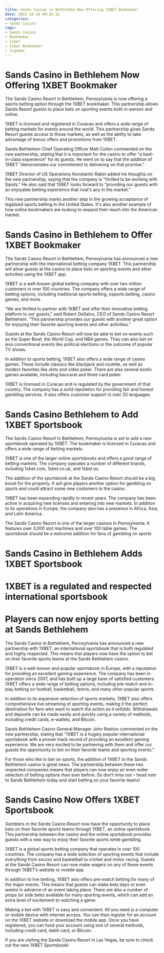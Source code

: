 ```yaml
---
title: Sands Casino in Bethlehem Now Offering 1XBET Bookmaker
date: 2022-10-18 09:35:22
categories:
- Sands Casino
tags:
- Sands Casino
- Bookmaker
- 1xbet
- 1xbet Bookmaker
- 1xgames
---
```



#  Sands Casino in Bethlehem Now Offering 1XBET Bookmaker

The Sands Casino Resort in Bethlehem, Pennsylvania is now offering a sports betting option through the 1XBET bookmaker. This partnership allows Sands Resort guests to place bets on sporting events both in-person and online.

1XBET is licensed and registered in Curacao and offers a wide range of betting markets for events around the world. This partnership gives Sands Resort guests access to those markets, as well as the ability to take advantage of bonus offers and promotions from 1XBET.

Sands Bethlehem Chief Operating Officer Matt Cullen commented on the new partnership, stating that it is important for the casino to offer "a best-in-class experience" for its guests. He went on to say that the addition of 1XBET "demonstrates our commitment to delivering on that promise."

1XBET Director of US Operations Konstantin Rabin added his thoughts on the new partnership, saying that the company is "thrilled to be working with Sands." He also said that 1XBET looks forward to "providing our guests with an enjoyable betting experience that rival's any in the market."

This new partnership marks another step in the growing acceptance of legalized sports betting in the United States. It's also another example of how online bookmakers are looking to expand their reach into the American market.

#  Sands Casino in Bethlehem to Offer 1XBET Bookmaker


The Sands Casino Resort in Bethlehem, Pennsylvania has announced a new partnership with the international betting company 1XBET. This partnership will allow guests at the casino to place bets on sporting events and other activities using the 1XBET app.

1XBET is a well-known global betting company with over two million customers in over 100 countries. The company offers a wide range of betting options, including traditional sports betting, esports betting, casino games, and more.

“We are thrilled to partner with 1XBET and offer their innovative betting platform to our guests,” said Robert DeSalvo, CEO of Sands Casino Resort Bethlehem. “This partnership provides our guests with another great option for enjoying their favorite sporting events and other activities.”

Guests at the Sands Casino Resort will now be able to bet on events such as the Super Bowl, the World Cup, and NBA games. They can also bet on less conventional events like political elections or the outcome of popular TV shows.

In addition to sports betting, 1XBET also offers a wide range of casino games. These include classics like blackjack and roulette, as well as modern favorites like slots and video poker. There are also several exotic games available, including baccarat and three card poker.

1XBET is licensed in Curacao and is regulated by the government of that country. The company has a solid reputation for providing fair and honest gambling services. It also offers customer support in over 20 languages.

#  Sands Casino Bethlehem to Add 1XBET Sportsbook

The Sands Casino Resort in Bethlehem, Pennsylvania is set to add a new sportsbook operated by 1XBET. The bookmaker is licensed in Curacao and offers a wide range of betting markets.

1XBET is one of the larger online sportsbooks and offers a good range of betting markets. The company operates a number of different brands, including 1xbet.com, 1xbet.co.uk, and 1xbet.es.

The addition of the sportsbook at the Sands Casino Resort should be a big boost for the property. It will give players another option for gambling on sports and could attract some new customers to the casino.

1XBET has been expanding rapidly in recent years. The company has been active in acquiring new licenses and entering into new markets. In addition to its operations in Europe, the company also has a presence in Africa, Asia, and Latin America.

The Sands Casino Resort is one of the larger casinos in Pennsylvania. It features over 3,000 slot machines and over 100 table games. The sportsbook should be a welcome addition for fans of gambling on sports

#  Sands Casino in Bethlehem Adds 1XBET Sportsbook

# 1XBET is a regulated and respected international sportsbook

# Players can now enjoy sports betting at Sands Bethlehem

The Sands Casino in Bethlehem, Pennsylvania has announced a new partnership with 1XBET, an international sportsbook that is both regulated and highly respected. This means that players now have the option to bet on their favorite sports teams at the Sands Bethlehem casino.

1XBET is a well-known and popular sportsbook in Europe, with a reputation for providing an excellent gaming experience. The company has been in operation since 2007, and has built up a large base of satisfied customers. 1XBET offers a wide range of betting options, including pre-match and in-play betting on football, basketball, tennis, and many other popular sports.

In addition to its expansive selection of sports markets, 1XBET also offers comprehensive live streaming of sporting events, making it the perfect destination for fans who want to watch the action as it unfolds. Withdrawals and deposits can be made easily and quickly using a variety of methods, including credit cards, e-wallets, and Bitcoin.

Sands Bethlehem Casino General Manager John Restivo commented on the new partnership, stating that “1XBET is a hugely popular international sportsbook with a proven track record of providing an excellent gaming experience. We are very excited to be partnering with them and offer our guests the opportunity to bet on their favorite teams and sporting events.”

For those who like to bet on sports, the addition of 1XBET to the Sands Bethlehem casino is great news. The partnership between these two respected companies means that players can now enjoy an even wider selection of betting options than ever before. So don’t miss out – head over to Sands Bethlehem today and start betting on your favorite teams!

#  Sands Casino Now Offers 1XBET Sportsbook

Gamblers in the Sands Casino Resort now have the opportunity to place bets on their favorite sports teams through 1XBET, an online sportsbook. This partnership between the casino and the online sportsbook provides guests with a new way to enjoy their favorite sports while gambling.

1XBET is a global sports betting company that operates in over 100 countries. The company has a wide selection of sporting events that include everything from soccer and basketball to cricket and motor racing. Guests at the Sands Casino Resort can now make wagers on any of these events through 1XBET’s website or mobile app.

In addition to live betting, 1XBET also offers pre-match betting for many of the major events. This means that guests can make bets days or even weeks in advance of an event taking place. There are also a number of props (or side bets) available for many sporting events, which can add an extra level of excitement to watching a game.

Making a bet with 1XBET is easy and convenient. All you need is a computer or mobile device with internet access. You can then register for an account on the 1XBET website or download the mobile app. Once you have registered, you can fund your account using one of several methods, including credit card, debit card, or Bitcoin.

If you are visiting the Sands Casino Resort in Las Vegas, be sure to check out the new 1XBET Sportsbook!